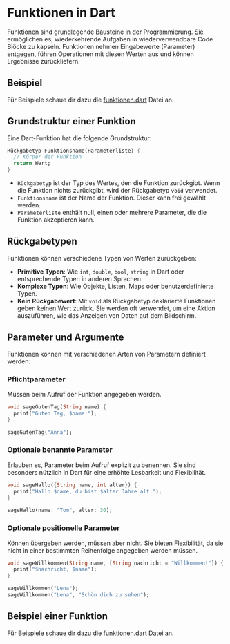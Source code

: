 # Funktionen in Dart

Funktionen sind grundlegende Bausteine in der Programmierung. Sie ermöglichen es, wiederkehrende Aufgaben in wiederverwendbare Code Blöcke zu kapseln. Funktionen nehmen Eingabewerte (Parameter) entgegen, führen Operationen mit diesen Werten aus und können Ergebnisse zurückliefern.

## Beispiel

Für Beispiele schaue dir dazu die [funktionen.dart](./funktionen.dart) Datei an.

## Grundstruktur einer Funktion

Eine Dart-Funktion hat die folgende Grundstruktur:

```dart
Rückgabetyp Funktionsname(Parameterliste) {
  // Körper der Funktion
  return Wert;
}
```

- `Rückgabetyp` ist der Typ des Wertes, den die Funktion zurückgibt. Wenn die Funktion nichts zurückgibt, wird der Rückgabetyp `void` verwendet.
- `Funktionsname` ist der Name der Funktion. Dieser kann frei gewählt werden.
- `Parameterliste` enthält null, einen oder mehrere Parameter, die die Funktion akzeptieren kann.

## Rückgabetypen

Funktionen können verschiedene Typen von Werten zurückgeben:

- **Primitive Typen**: Wie `int`, `double`, `bool`, `string` in Dart oder entsprechende Typen in anderen Sprachen.
- **Komplexe Typen**: Wie Objekte, Listen, Maps oder benutzerdefinierte Typen.
- **Kein Rückgabewert**: Mit `void` als Rückgabetyp deklarierte Funktionen geben keinen Wert zurück. Sie werden oft verwendet, um eine Aktion auszuführen, wie das Anzeigen von Daten auf dem Bildschirm.

## Parameter und Argumente

Funktionen können mit verschiedenen Arten von Parametern definiert werden:

### Pflichtparameter

Müssen beim Aufruf der Funktion angegeben werden.

```dart
void sageGutenTag(String name) {
  print("Guten Tag, $name!");
}

sageGutenTag("Anna");
```

### Optionale benannte Parameter

Erlauben es, Parameter beim Aufruf explizit zu benennen. Sie sind besonders nützlich in Dart für eine erhöhte Lesbarkeit und Flexibilität.

```dart
void sageHallo({String name, int alter}) {
  print("Hallo $name, du bist $alter Jahre alt.");
}

sageHallo(name: "Tom", alter: 30);
```

### Optionale positionelle Parameter

Können übergeben werden, müssen aber nicht. Sie bieten Flexibilität, da sie nicht in einer bestimmten Reihenfolge angegeben werden müssen.

```dart
void sageWillkommen(String name, [String nachricht = "Willkommen!"]) {
  print("$nachricht, $name");
}

sageWillkommen("Lena");
sageWillkommen("Lena", "Schön dich zu sehen");
```

## Beispiel einer Funktion

Für Beispiele schaue dir dazu die [funktionen.dart](./funktionen.dart) Datei an.
